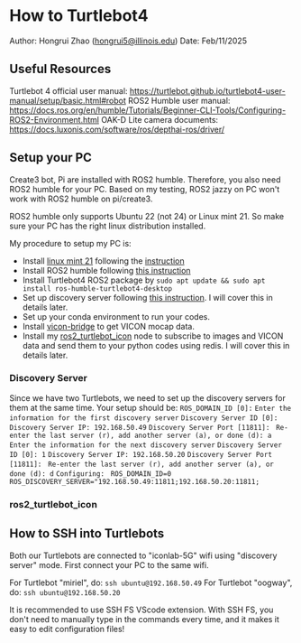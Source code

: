 # How to Turtlebot4
Author: Hongrui Zhao (hongrui5@illinois.edu)
Date: Feb/11/2025


## Useful Resources
Turtlebot 4 official user manual: https://turtlebot.github.io/turtlebot4-user-manual/setup/basic.html#robot
ROS2 Humble user manual: https://docs.ros.org/en/humble/Tutorials/Beginner-CLI-Tools/Configuring-ROS2-Environment.html
OAK-D Lite camera documents: https://docs.luxonis.com/software/ros/depthai-ros/driver/



## Setup your PC
Create3 bot, Pi are installed with ROS2 humble.
Therefore, you also need ROS2 humble for your PC.
Based on my testing, ROS2 jazzy on PC won't work with ROS2 humble on pi/create3.

ROS2 humble only supports Ubuntu 22 (not 24) or Linux mint 21.
So make sure your PC has the right linux distribution installed. 

My procedure to setup my PC is:
*  Install [linux mint 21](https://linuxmint.com/download_all.php) following the [instruction](https://linuxmint-installation-guide.readthedocs.io/en/latest/)
* Install ROS2 humble following [this instruction](https://docs.ros.org/en/humble/Installation/Ubuntu-Install-Debs.html)
* Install Turtlebot4 ROS2 package by `sudo apt update && sudo apt install ros-humble-turtlebot4-desktop`
* Set up discovery server following [this instruction](https://turtlebot.github.io/turtlebot4-user-manual/setup/discovery_server.html). I will cover this in details later.
* Set up your conda environment to run your codes.
* Install [vicon-bridge](https://github.com/dasc-lab/ros2-vicon-bridge) to get VICON mocap data.
* Install my [ros2_turtlebot_icon](https://github.com/HongruiZhao/ros2_turtlebot_icon) node to subscribe to images and VICON data and send them to your python codes using redis. I will cover this in details later.

### Discovery Server
Since we have two Turtlebots, we need to set up the discovery servers for them at the same time.
Your setup should be:
`ROS_DOMAIN_ID [0]:` 
`Enter the information for the first discovery server`
`Discovery Server ID [0]:` 
`Discovery Server IP: 192.168.50.49`
`Discovery Server Port [11811]: `
`Re-enter the last server (r), add another server (a), or done (d): a`
`Enter the information for the next discovery server`
`Discovery Server ID [0]: 1`
`Discovery Server IP: 192.168.50.20`
`Discovery Server Port [11811]: `
`Re-enter the last server (r), add another server (a), or done (d): d`
`Configuring:`
` ROS_DOMAIN_ID=0`
` ROS_DISCOVERY_SERVER="192.168.50.49:11811;192.168.50.20:11811;`

### ros2_turtlebot_icon




## How to SSH into Turtlebots
Both our Turtlebots are connected to "iconlab-5G" wifi using "discovery server" mode.
First connect your PC to the same wifi.

For Turtlebot "miriel", do: 
`ssh ubuntu@192.168.50.49`
For Turtlebot "oogway", do:
`ssh ubuntu@192.168.50.20`

It is recommended to use SSH FS VScode extension.
With SSH FS, you don't need to manually type in the commands every time, and it makes it easy to edit configuration files!
